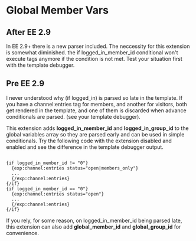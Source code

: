 
# Global Member Vars

## After EE 2.9

In EE 2.9+ there is a new parser included. The neccessity for this extension 
is somewhat diminished. the if logged_in_member_id conditional won't execute tags
anymore if the condition is not met. Test your situation first with the template debugger.

## Pre EE 2.9

I never understood why (if logged_in) is parsed so late in the template. If you have 
a channel:entries tag for members, and another for visitors, both get rendered in the template, 
and one of them is discarded when advance conditionals are parsed. (see your template debugger). 

This extension adds **logged_in_member_id** and **logged_in_group_id** to the global variables 
array so they are parsed early and can be used in simple conditionals. Try the following code 
with the extension disabled and enabled and see the difference in the template debugger output.

<pre><code>
&#123;if logged_in_member_id != "0"&#125;
  &#123;exp:channel:entries status="open|members_only"&#125;
  ...
  &#123;/exp:channel:entries&#125;
&#123;/if&#125;
&#123;if logged_in_member_id == "0"&#125;
  &#123;exp:channel:entries status="open"&#125;
  ...
  &#123;/exp:channel:entries&#125;
&#123;/if&#125;
</code></pre>

If you rely, for some reason, on logged_in_member_id being parsed late, 
this extension can also add **global_member_id** and **global_group_id** for convenience. 



